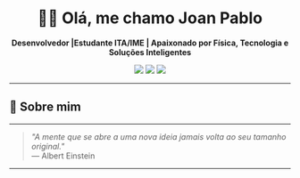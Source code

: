 <h1 align="center">👨‍💻 Olá, me chamo Joan Pablo</h1>

<p align="center">
  <strong>Desenvolvedor |Estudante ITA/IME | Apaixonado por Física, Tecnologia e Soluções Inteligentes</strong>
</p>

<p align="center">
  <img src="https://img.shields.io/badge/Tecnologia%20da%20Informação-Formado-4B8BBE?style=for-the-badge&logo=graduation-cap&logoColor=white"/>
  <img src="https://img.shields.io/badge/Arí%20de%20Sá%20Cavalcante-ITA%2FIME%20Turma-FFD700?style=for-the-badge"/>
  <img src="https://img.shields.io/badge/Linux-Friendly-0078D6?style=for-the-badge&logo=linux&logoColor=white"/>
</p>

---

## 🌌 Sobre mim

---

> *"A mente que se abre a uma nova ideia jamais volta ao seu tamanho original."*  
> — Albert Einstein

---


 
